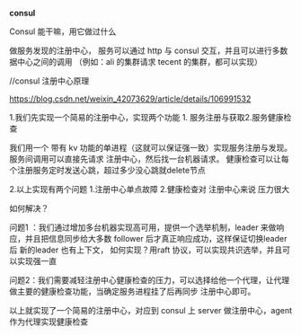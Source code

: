 **consul** 



Consul 能干嘛，用它做过什么

做服务发现的注册中心， 服务可以通过 http 与 consul 交互，并且可以进行多数据中心之间的调用 （例如：ali 的集群请求 tecent 的集群，都可以实现）



//consul 注册中心原理

https://blog.csdn.net/weixin_42073629/article/details/106991532





1.我们先实现一个简易的注册中心，实现两个功能 1. 服务注册与获取2.服务健康检查

我们用一个 带有 kv 功能的单进程（这就可以保证强一致）实现服务注册与发现。 服务间调用可以直接先请求 注册中心，然后找一台机器请求。 健康检查可以让每个注册服务定时发送心跳，超过多少没心跳就delete节点



2.以上实现有两个问题 1.注册中心单点故障 2.健康检查对 注册中心来说 压力很大



如何解决？

问题1 ：我们通过增加多台机器实现高可用，提供一个选举机制，leader 来做响应，并且把信息同步给大多数 follower 后才真正响应成功，这样保证切换leader 后 新的leader 也有上下文， 如何实现？用raft 协议，可以实现共识选举，并且可以实现强一直

问题2：我们需要减轻注册中心健康检查的压力，可以选择给他一个代理，让代理做主要的健康检查功能，当确定服务进程挂了后再同步 注册中心即可。



以上就实现了一个简易的注册中心，对应到 consul 上 server 做注册中心，agent 作为代理实现健康检查